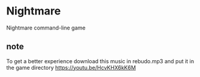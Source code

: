 # Nightmare
Nightmare command-line game
## note
To get a better experience download this music in rebudo.mp3 and put it in the game directory https://youtu.be/HcvKHX6kK6M
